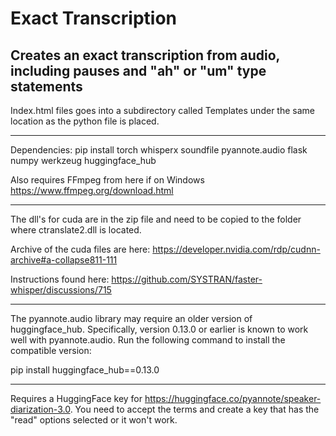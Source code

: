 # Exact Transcription
Creates an exact transcription from audio, including pauses and "ah" or "um" type statements
---------------------------------------

Index.html files goes into a subdirectory called Templates under the same location as the python file is placed.

---------------------------------------

Dependencies: pip install torch whisperx soundfile pyannote.audio flask numpy werkzeug huggingface_hub 

Also requires FFmpeg from here if on Windows https://www.ffmpeg.org/download.html 

---------------------------------------

The dll's for cuda are in the zip file and need to be copied to the folder where ctranslate2.dll is located. 

Archive of the cuda files are here: https://developer.nvidia.com/rdp/cudnn-archive#a-collapse811-111 

Instructions found here: https://github.com/SYSTRAN/faster-whisper/discussions/715 

---------------------------------------

The pyannote.audio library may require an older version of huggingface_hub. Specifically, version 0.13.0 or earlier is known to work well with pyannote.audio.
Run the following command to install the compatible version:

pip install huggingface_hub==0.13.0

---------------------------------------

Requires a HuggingFace key for https://huggingface.co/pyannote/speaker-diarization-3.0. You need to accept the terms and create a key that has the "read" options selected or it won't work.
